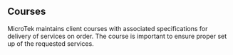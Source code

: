 ## Courses

MicroTek maintains client courses with associated specifications for delivery of services on order. The course is important to ensure proper set up of the requested services.